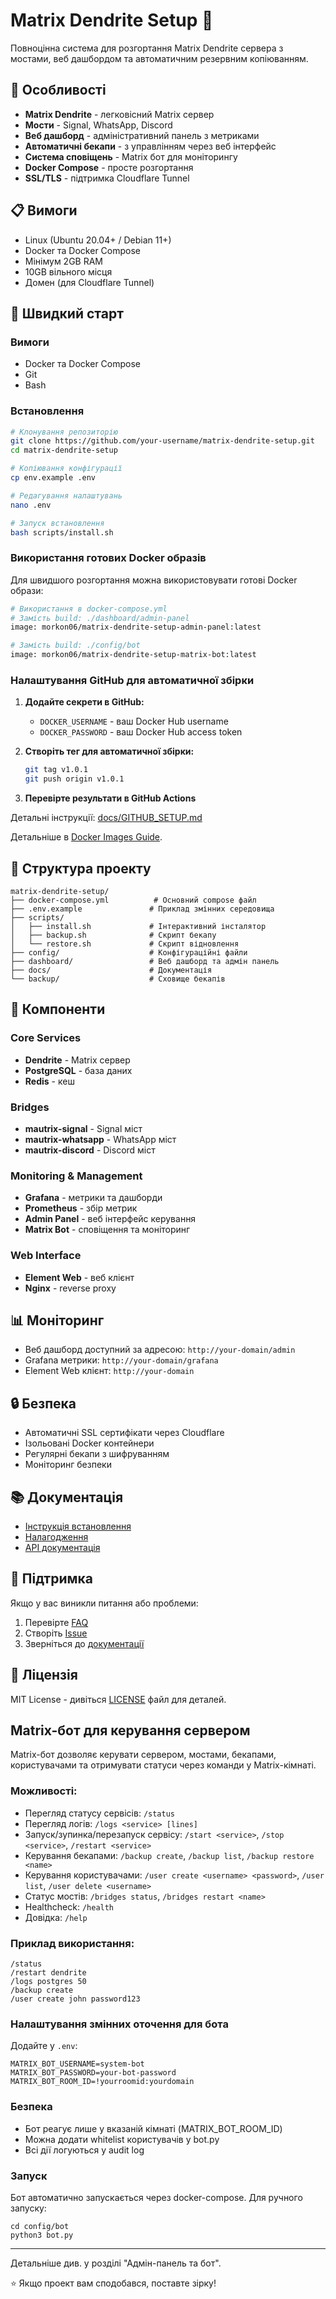 # Matrix Dendrite Setup 🚀

Повноцінна система для розгортання Matrix Dendrite сервера з мостами, веб дашбордом та автоматичним резервним копіюванням.

## 🌟 Особливості

- **Matrix Dendrite** - легковісний Matrix сервер
- **Мости** - Signal, WhatsApp, Discord
- **Веб дашборд** - адміністративний панель з метриками
- **Автоматичні бекапи** - з управлінням через веб інтерфейс
- **Система сповіщень** - Matrix бот для моніторингу
- **Docker Compose** - просте розгортання
- **SSL/TLS** - підтримка Cloudflare Tunnel

## 📋 Вимоги

- Linux (Ubuntu 20.04+ / Debian 11+)
- Docker та Docker Compose
- Мінімум 2GB RAM
- 10GB вільного місця
- Домен (для Cloudflare Tunnel)

## 🚀 Швидкий старт

### Вимоги
- Docker та Docker Compose
- Git
- Bash

### Встановлення

```bash
# Клонування репозиторію
git clone https://github.com/your-username/matrix-dendrite-setup.git
cd matrix-dendrite-setup

# Копіювання конфігурації
cp env.example .env

# Редагування налаштувань
nano .env

# Запуск встановлення
bash scripts/install.sh
```

### Використання готових Docker образів

Для швидшого розгортання можна використовувати готові Docker образи:

```bash
# Використання в docker-compose.yml
# Замість build: ./dashboard/admin-panel
image: morkon06/matrix-dendrite-setup-admin-panel:latest

# Замість build: ./config/bot  
image: morkon06/matrix-dendrite-setup-matrix-bot:latest
```

### Налаштування GitHub для автоматичної збірки

1. **Додайте секрети в GitHub:**
   - `DOCKER_USERNAME` - ваш Docker Hub username
   - `DOCKER_PASSWORD` - ваш Docker Hub access token

2. **Створіть тег для автоматичної збірки:**
   ```bash
   git tag v1.0.1
   git push origin v1.0.1
   ```

3. **Перевірте результати в GitHub Actions**

Детальні інструкції: [docs/GITHUB_SETUP.md](docs/GITHUB_SETUP.md)

Детальніше в [Docker Images Guide](docs/DOCKER_IMAGES.md).

## 📁 Структура проекту

```
matrix-dendrite-setup/
├── docker-compose.yml          # Основний compose файл
├── .env.example               # Приклад змінних середовища
├── scripts/
│   ├── install.sh             # Інтерактивний інсталятор
│   ├── backup.sh              # Скрипт бекапу
│   └── restore.sh             # Скрипт відновлення
├── config/                    # Конфігураційні файли
├── dashboard/                 # Веб дашборд та адмін панель
├── docs/                      # Документація
└── backup/                    # Сховище бекапів
```

## 🔧 Компоненти

### Core Services
- **Dendrite** - Matrix сервер
- **PostgreSQL** - база даних
- **Redis** - кеш

### Bridges
- **mautrix-signal** - Signal міст
- **mautrix-whatsapp** - WhatsApp міст  
- **mautrix-discord** - Discord міст

### Monitoring & Management
- **Grafana** - метрики та дашборди
- **Prometheus** - збір метрик
- **Admin Panel** - веб інтерфейс керування
- **Matrix Bot** - сповіщення та моніторинг

### Web Interface
- **Element Web** - веб клієнт
- **Nginx** - reverse proxy

## 📊 Моніторинг

- Веб дашборд доступний за адресою: `http://your-domain/admin`
- Grafana метрики: `http://your-domain/grafana`
- Element Web клієнт: `http://your-domain`

## 🔒 Безпека

- Автоматичні SSL сертифікати через Cloudflare
- Ізольовані Docker контейнери
- Регулярні бекапи з шифруванням
- Моніторинг безпеки

## 📚 Документація

- [Інструкція встановлення](docs/INSTALL.md)
- [Налагодження](docs/TROUBLESHOOTING.md)
- [API документація](docs/API.md)

## 🤝 Підтримка

Якщо у вас виникли питання або проблеми:
1. Перевірте [FAQ](docs/FAQ.md)
2. Створіть [Issue](https://github.com/Karnemorkon/matrix-dendrite-setup/issues)
3. Зверніться до [документації](docs/)

## 📄 Ліцензія

MIT License - дивіться [LICENSE](LICENSE) файл для деталей.

## Matrix-бот для керування сервером

Matrix-бот дозволяє керувати сервером, мостами, бекапами, користувачами та отримувати статуси через команди у Matrix-кімнаті.

### Можливості:
- Перегляд статусу сервісів: `/status`
- Перегляд логів: `/logs <service> [lines]`
- Запуск/зупинка/перезапуск сервісу: `/start <service>`, `/stop <service>`, `/restart <service>`
- Керування бекапами: `/backup create`, `/backup list`, `/backup restore <name>`
- Керування користувачами: `/user create <username> <password>`, `/user list`, `/user delete <username>`
- Статус мостів: `/bridges status`, `/bridges restart <name>`
- Healthcheck: `/health`
- Довідка: `/help`

### Приклад використання:
```
/status
/restart dendrite
/logs postgres 50
/backup create
/user create john password123
```

### Налаштування змінних оточення для бота
Додайте у `.env`:
```
MATRIX_BOT_USERNAME=system-bot
MATRIX_BOT_PASSWORD=your-bot-password
MATRIX_BOT_ROOM_ID=!yourroomid:yourdomain
```

### Безпека
- Бот реагує лише у вказаній кімнаті (MATRIX_BOT_ROOM_ID)
- Можна додати whitelist користувачів у bot.py
- Всі дії логуються у audit log

### Запуск
Бот автоматично запускається через docker-compose. Для ручного запуску:
```
cd config/bot
python3 bot.py
```

---
Детальніше див. у розділі "Адмін-панель та бот".

⭐ Якщо проект вам сподобався, поставте зірку! 